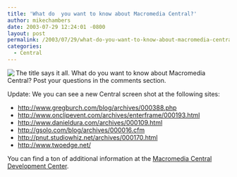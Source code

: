 ```yaml
---
title: 'What do  you want to know about Macromedia Central?'
author: mikechambers
date: 2003-07-29 12:24:01 -0800
layout: post
permalink: /2003/07/29/what-do-you-want-to-know-about-macromedia-central/
categories:
  - Central
---
```



<img src="http://www.macromedia.com/images/shared/product_logos/80x60/rune_central.jpg" align="left" />The title says it all. What do you want to know about Macromedia Central? Post your questions in the comments section.

Update: We you can see a new Central screen shot at the following sites:

*   <http://www.gregburch.com/blog/archives/000388.php>
*   <http://www.onclipevent.com/archives/enterframe/000193.html>
*   <http://www.danieldura.com/archives/000109.html>
*   <http://gsolo.com/blog/archives/000016.cfm>
*   <http://pnut.studiowhiz.net/archives/000170.html>
*   <http://www.twoedge.net/>

You can find a ton of additional information at the [Macromedia Central Development Center][1].

 [1]: http://www.macromedia.com/devnet/central/